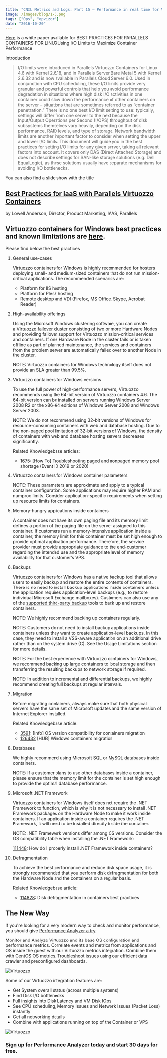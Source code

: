 ```yaml
---
title: "CNIL Metrics and Logs: Part 15 – Performance in real time for Virtuozzo"
image: /images/blog/1-3.png
tags: ["Ops", "opvizor"]
date: "2016-10-20"
---
```


[Here](https://virtuozzo.com/wp-content/uploads/2016/03/Virtuozzo_Using_IO_Limits_WP_Ltr_2012_March2016.pdf) is a white paper available for BEST PRACTICES FOR PARALLELS CONTAINERS FOR LINUXUsing I/O Limits to Maximize Container Performance

Introduction 

> I/O limits were introduced in Parallels Virtuozzo Containers for Linux 4.6 with Kernel 2.6.18, and in Parallels Server Bare Metal 5 with Kernel 2.6.32 and is now available in Parallels Cloud Server 6.0. Used in conjunction with CPU scheduling, these I/O limits provide very granular and powerful controls that help you avoid performance degradation in situations where high disk I/O activities in one container could slow down the performance of other containers on the server – situations that are sometimes referred to as “container penetration.” There is no one best I/O limit setting to use: typically, settings will differ from one server to the next because the Input/Output Operations per Second (I/OPS) throughput of disk subsystems themselves vary heavily, depending on the disk performance, RAID levels, and type of storage. Network bandwidth limits are another important factor to consider when setting the upper and lower I/O limits. This document will guide you in the best practices for setting I/O limits for any given server, taking all relevant factors into account. It covers only DAS (Direct Attached Storage) and does not describe settings for SAN-like storage solutions (e.g. Dell EqualLogic), as these solutions usually have separate mechanisms for avoiding I/O bottlenecks. 

You can also find a slide show with the title

## [Best Practices for IaaS with Parallels Virtuozzo Containers](http://download.parallels.com/summit/2012/presentations/LowellAnderson_BestPractices_Summit2012.pdf)

by Lowell Anderson, Director, Product Marketing, IAAS, Parallels

## Virtuozzo containers for Windows best practices and known limitations are [here](https://kb.plesk.com/en/112060).

Please find below the best practices

1. General use-cases
    
    Virtuozzo containers for Windows is highly recommended for hosters deploying small- and medium-sized containers that do not run mission-critical applications. The recommended scenarios are:
    
    - Platform for IIS hosting
    - Platform for Plesk hosting
    - Remote desktop and VDI (Firefox, MS Office, Skype, Acrobat Reader)
2. High-availability offerings
    
    Using the Microsoft Windows clustering software, you can create a [Virtuozzo failover cluster](http://download.swsoft.com/pvc/46/win/docs/en/VzClustering.pdf) consisting of two or more Hardware Nodes and providing failover support for Virtuozzo mission-critical services and containers. If one Hardware Node in the cluster fails or is taken offline as part of planned maintenance, the services and containers from the problem server are automatically failed over to another Node in the cluster.
    
    NOTE: Virtuozzo containers for Windows technology itself does not provide an SLA greater than 99.5%.
    
3. Virtuozzo containers for Windows versions
    
    To use the full power of high-performance servers, Virtuozzo recommends using the 64-bit version of Virtuozzo containers 4.6. The 64-bit version can be installed on servers running Windows Server 2008 R2 or the x86-64 editions of Windows Server 2008 and Windows Server 2003.
    
    NOTE: We do not recommend using 32-bit versions of Windows for resource-consuming containers with web and database hosting. Due to the non-paged pool limitation of 32-bit versions of Windows, the density of containers with web and database hosting servers decreases significantly.
    
    Related Knowledgebase articles:
    
    - [1675](http://kb.virtuozzo.com/en/1675 "[How To] Troubleshooting paged and nonpaged memory pool shortage (Event ID 2019 or 2020)"): \[How To\] Troubleshooting paged and nonpaged memory pool shortage (Event ID 2019 or 2020)
4. Virtuozzo containers for Windows container parameters
    
    NOTE: These parameters are approximate and apply to a typical container configuration. Some applications may require higher RAM and numproc limits. Consider application-specific requirements when setting up resource limits for containers.
    
5. Memory-hungry applications inside containers
    
    A container does not have its own paging file and its memory limit defines a portion of the paging file on the server assigned to this container. If customers run a memory-intensive application inside a container, the memory limit for this container must be set high enough to provide optimal application performance. Therefore, the service provider must provide appropriate guidance to the end-customer regarding the intended use and the appropriate level of memory availability for that customer’s VPS.
    
6. Backups
    
    Virtuozzo containers for Windows has a native backup tool that allows users to easily backup and restore the entire contents of containers. There is no need to install backup applications inside containers unless the application requires application-level backups (e.g., to restore individual Microsoft Exchange mailboxes). Customers can also use any of the [supported third-party backup](http://kb.virtuozzo.com/en/8527) tools to back up and restore containers.
    
    NOTE: We highly recommend backing up containers regularly.
    
    NOTE: Customers do not need to install backup applications inside containers unless they want to create application-level backups. In this case, they need to install a VSS-aware application on an additional drive rather than on the system drive (C). See the Usage Limitations section for more details.
    
    NOTE: For the best experience with Virtuozzo containers for Windows, we recommend backing up large containers to local storage and then transferring the resulting backups to network storage if required.
    
    NOTE: In addition to incremental and differential backups, we highly recommend creating full backups at regular intervals.
    
7. Migration
    
    Before migrating containers, always make sure that both physical servers have the same set of Microsoft updates and the same version of Internet Explorer installed.
    
    Related Knowledgebase article:
    
    - [3591](http://kb.virtuozzo.com/en/3591 "[Info] OS version compatibility for containers migration"): \[Info\] OS version compatibility for containers migration
    - [126432](http://kb.virtuozzo.com/en/126432) \[HUB\] Windows containers migration
8. Databases
    
    We highly recommend using Microsoft SQL or MySQL databases inside containers.
    
    NOTE: If a customer plans to use other databases inside a container, please ensure that the memory limit for the container is set high enough to provide the optimal database performance.
    
9. Microsoft .NET Framework
    
    Virtuozzo containers for Windows itself does not require the .NET Framework to function, which is why it is not necessary to install .NET Framework packages on the Hardware Node to make it work inside containers. If an application inside a container requires the .NET Framework, it will need to be installed directly inside the container.
    
    NOTE: .NET Framework versions differ among OS versions. Consider the OS compatibility table when installing the .NET Framework:
    
    [111448](http://kb.virtuozzo.com/en/111448 "How do I properly install .NET Framework inside containers?"): How do I properly install .NET Framework inside containers?
    
10. Defragmentation
    
    To achieve the best performance and reduce disk space usage, it is strongly recommended that you perform disk defragmentation for both the Hardware Node and the containers on a regular basis.
    
    Related Knowledgebase article:
    
    - [114828](http://kb.virtuozzo.com/114828 "Disk defragmentation in containers best practices"): Disk defragmentation in containers best practices

## The New Way

If you're looking for a very modern way to check and monitor performance, you should give [Performance Analyzer a try](http://try.opvizor.com/perfanalyzer/). 

Monitor and Analyze Virtuozzo and its base OS configuration and performance metrics. Correlate events and metrics from applications and OS inside the guest with our Virtuozzo metrics integration. Combine them with CentOS OS metrics. Troubleshoot issues using our efficient data crawler and preconfigured dashboards.

![Virtuozzo](/images/blog/1-3.png)

Some of our Virtuozzo integration features are:

- Get System overall status (across multiple systems)
- Find Disk I/O bottlenecks
- Full insights into Disk Latency and VM Disk IOps
- See CPU scheduling, Memory Issues and Network Issues (Packet Loss) instantly
- Get all networking details
- Combine with applications running on top of the Container or VPS

![Virtuozzo](/images/blog/2-3.png)

### [Sign up](http://try.opvizor.com/perfanalyzer/) for Performance Analyzer today and start 30 days for free.

